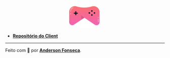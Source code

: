 <div align="center">
  <img src="./github/logo.png" width="100px"/>
</div>

- **[Repositório do Client](https://github.com/theandersonfonseca/won-games-client)**

---

Feito com 💜 por **[Anderson Fonseca](https://github.com/theandersonfonseca)**.
